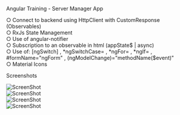 Angular Training - Server Manager App

○ Connect to backend using HttpClient with CustomResponse (Observables)
<br>
○ RxJs State Management
<br>
○ Use of angular-notifier
<br>
○ Subscription to an observable in html (appState$ | async)
<br>
○ Use of: [ngSwitch] , *ngSwitchCase= , *ngFor= , *ngIf= , #formName="ngForm" , (ngModelChange)="methodName($event)"
<br>
○ Material Icons 
<br>


Screenshots

![ScreenShot](/src/assets/images/screenshots/screen1.jpg)
<br>
![ScreenShot](/src/assets/images/screenshots/screen2.jpg)
<br>
![ScreenShot](/src/assets/images/screenshots/screen3.jpg)
<br>
![ScreenShot](/src/assets/images/screenshots/screen4.jpg)
